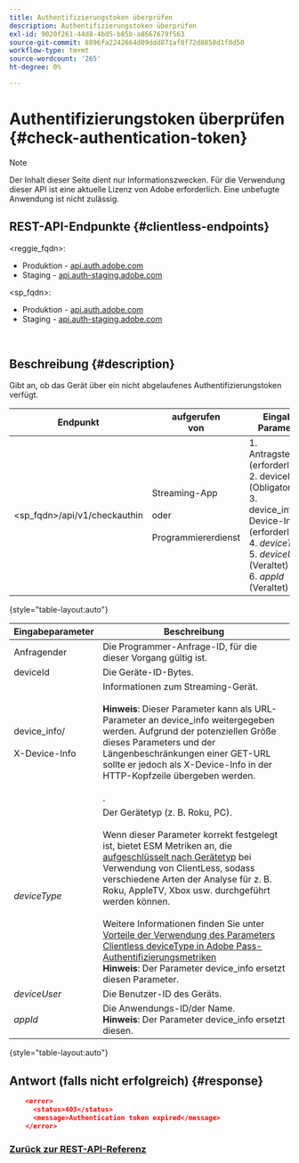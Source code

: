```yaml
---
title: Authentifizierungstoken überprüfen
description: Authentifizierungstoken überprüfen
exl-id: 9020f261-44d8-4bd5-b85b-a8667679f563
source-git-commit: 8896fa2242664d09ddd871af8f72d8858d1f0d50
workflow-type: tm+mt
source-wordcount: '265'
ht-degree: 0%

---
```


# Authentifizierungstoken überprüfen {#check-authentication-token}

>[!NOTE]
>
>Der Inhalt dieser Seite dient nur Informationszwecken. Für die Verwendung dieser API ist eine aktuelle Lizenz von Adobe erforderlich. Eine unbefugte Anwendung ist nicht zulässig.

## REST-API-Endpunkte {#clientless-endpoints}

&lt;reggie_fqdn>:

* Produktion - [api.auth.adobe.com](http://api.auth.adobe.com/)
* Staging - [api.auth-staging.adobe.com](http://api.auth-staging.adobe.com/)

&lt;sp_fqdn>:

* Produktion - [api.auth.adobe.com](http://api.auth.adobe.com/)
* Staging - [api.auth-staging.adobe.com](http://api.auth-staging.adobe.com/)

</br>

## Beschreibung {#description}

Gibt an, ob das Gerät über ein nicht abgelaufenes Authentifizierungstoken verfügt.

| Endpunkt | aufgerufen  </br>von | Eingabe   </br>Parameter | HTTP  </br>Methode | Reaktion | HTTP  </br>Reaktion |
| --- | --- | --- | --- | --- | --- |
| &lt;sp_fqdn>/api/v1/checkauthin | Streaming-App</br></br>oder</br></br>Programmiererdienst | 1. Antragsteller (erforderlich)</br>2.  deviceId (Obligatorisch)</br>3.  device_info/X-Device-Info (erforderlich)</br>4.  _deviceType_ </br>5.  _deviceUser_ (Veraltet)</br>6.  _appId_ (Veraltet) | GET | XML oder JSON mit Fehlerdetails, falls nicht erfolgreich. | 200 - Erfolg   </br>403 - Kein Erfolg |

{style="table-layout:auto"}


| Eingabeparameter | Beschreibung |
| --- | --- |
| Anfragender | Die Programmer-Anfrage-ID, für die dieser Vorgang gültig ist. |
| deviceId | Die Geräte-ID-Bytes. |
| device_info/</br></br>X-Device-Info | Informationen zum Streaming-Gerät.</br></br>**Hinweis**: Dieser Parameter kann als URL-Parameter an device_info weitergegeben werden. Aufgrund der potenziellen Größe dieses Parameters und der Längenbeschränkungen einer GET-URL sollte er jedoch als X-Device-Info in der HTTP-Kopfzeile übergeben werden. </br></br><!--See the full details in [Passing Device and Connection Information](http://tve.helpdocsonline.com/passing-device-information)(/help/authentication/passing-client-information-device-connection-and-application.md)-->. |
| _deviceType_ | Der Gerätetyp (z. B. Roku, PC).</br></br>Wenn dieser Parameter korrekt festgelegt ist, bietet ESM Metriken an, die [aufgeschlüsselt nach Gerätetyp](/help/authentication/entitlement-service-monitoring-overview.md#clientless_device_type) bei Verwendung von ClientLess, sodass verschiedene Arten der Analyse für z. B. Roku, AppleTV, Xbox usw. durchgeführt werden können.</br></br>Weitere Informationen finden Sie unter [Vorteile der Verwendung des Parameters Clientless deviceType in Adobe Pass-Authentifizierungsmetriken ](/help/authentication/benefits-of-using-the-clientless-devicetype-parameter-in-pass-metrics.md)</br>**Hinweis**: Der Parameter device_info ersetzt diesen Parameter. |
| _deviceUser_ | Die Benutzer-ID des Geräts. |
| _appId_ | Die Anwendungs-ID/der Name.</br>**Hinweis**: Der Parameter device_info ersetzt diesen. |

{style="table-layout:auto"}


## Antwort (falls nicht erfolgreich) {#response}

```JSON
    <error>
      <status>403</status>
      <message>Authentication token expired</message>
    </error>
```

### [Zurück zur REST-API-Referenz](/help/authentication/rest-api-reference.md)

